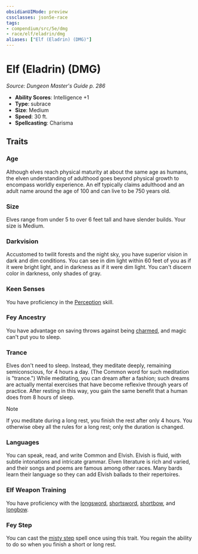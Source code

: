 ```yaml
---
obsidianUIMode: preview
cssclasses: json5e-race
tags:
- compendium/src/5e/dmg
- race/elf/eladrin/dmg
aliases: ["Elf (Eladrin) (DMG)"]
---
```

# Elf (Eladrin) (DMG)
*Source: Dungeon Master's Guide p. 286*  

- **Ability Scores**: Intelligence +1
- **Type**: subrace
- **Size**: Medium
- **Speed**: 30 ft.
- **Spellcasting**: Charisma

## Traits

### Age

Although elves reach physical maturity at about the same age as humans, the elven understanding of adulthood goes beyond physical growth to encompass worldly experience. An elf typically claims adulthood and an adult name around the age of 100 and can live to be 750 years old.

### Size

Elves range from under 5 to over 6 feet tall and have slender builds. Your size is Medium.

### Darkvision

Accustomed to twilit forests and the night sky, you have superior vision in dark and dim conditions. You can see in dim light within 60 feet of you as if it were bright light, and in darkness as if it were dim light. You can't discern color in darkness, only shades of gray.

### Keen Senses

You have proficiency in the [Perception](/compendium/rules/skills.md#Perception) skill.

### Fey Ancestry

You have advantage on saving throws against being [charmed](2.%20GM%20Tools/Misc%20DND%20Handbook/compendium/rules/conditions.md#charmed), and magic can't put you to sleep.

### Trance

Elves don't need to sleep. Instead, they meditate deeply, remaining semiconscious, for 4 hours a day. (The Common word for such meditation is "trance.") While meditating, you can dream after a fashion; such dreams are actually mental exercises that have become reflexive through years of practice. After resting in this way, you gain the same benefit that a human does from 8 hours of sleep.

> [!note]
> If you meditate during a long rest, you finish the rest after only 4 hours. You otherwise obey all the rules for a long rest; only the duration is changed.

### Languages

You can speak, read, and write Common and Elvish. Elvish is fluid, with subtle intonations and intricate grammar. Elven literature is rich and varied, and their songs and poems are famous among other races. Many bards learn their language so they can add Elvish ballads to their repertoires.

### Elf Weapon Training

You have proficiency with the [longsword](/compendium/items/longsword.md), [shortsword](/compendium/items/shortsword.md), [shortbow](/compendium/items/shortbow.md), and [longbow](/compendium/items/longbow.md).

### Fey Step

You can cast the [misty step](/compendium/spells/misty-step.md) spell once using this trait. You regain the ability to do so when you finish a short or long rest.
